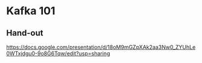 # Kafka 101

## Hand-out

https://docs.google.com/presentation/d/18oM9mGZpXAk2aa3Nw0_ZYUhLe0WTxjdgu0-9o8G6Tqw/edit?usp=sharing
